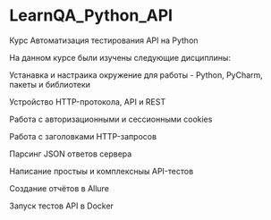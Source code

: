 # LearnQA_Python_API
Курс Автоматизация тестирования API на Python 

На данном курсе были изучены следующие дисциплины:

Устанавка и настраика окружение для работы - Python, PyCharm, пакеты и библиотеки

Устройство HTTP-протокола, API и REST

Работа с авторизационными и сессионными cookies

Работа с заголовками HTTP-запросов

Парсинг JSON ответов сервера

Написание простыы и комплексныы API-тестов

Создание отчётов в Allure

Запуск тестов API в Docker

